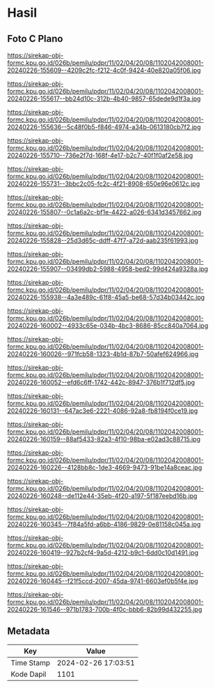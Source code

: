 # Hasil

## Foto C Plano

https://sirekap-obj-formc.kpu.go.id/026b/pemilu/pdpr/11/02/04/20/08/1102042008001-20240226-155609--4209c2fc-f212-4c0f-9424-40e820a05f06.jpg

https://sirekap-obj-formc.kpu.go.id/026b/pemilu/pdpr/11/02/04/20/08/1102042008001-20240226-155617--bb24d10c-312b-4b40-9857-65dede9d1f3a.jpg

https://sirekap-obj-formc.kpu.go.id/026b/pemilu/pdpr/11/02/04/20/08/1102042008001-20240226-155636--5c48f0b5-f846-4974-a34b-0613180cb7f2.jpg

https://sirekap-obj-formc.kpu.go.id/026b/pemilu/pdpr/11/02/04/20/08/1102042008001-20240226-155710--736e2f7d-168f-4e17-b2c7-40f1f0af2e58.jpg

https://sirekap-obj-formc.kpu.go.id/026b/pemilu/pdpr/11/02/04/20/08/1102042008001-20240226-155731--3bbc2c05-fc2c-4f21-8908-650e96e0612c.jpg

https://sirekap-obj-formc.kpu.go.id/026b/pemilu/pdpr/11/02/04/20/08/1102042008001-20240226-155807--0c1a6a2c-bf1e-4422-a026-6341d3457662.jpg

https://sirekap-obj-formc.kpu.go.id/026b/pemilu/pdpr/11/02/04/20/08/1102042008001-20240226-155828--25d3d65c-ddff-47f7-a72d-aab235f61993.jpg

https://sirekap-obj-formc.kpu.go.id/026b/pemilu/pdpr/11/02/04/20/08/1102042008001-20240226-155907--03499db2-5988-4958-bed2-99d424a9328a.jpg

https://sirekap-obj-formc.kpu.go.id/026b/pemilu/pdpr/11/02/04/20/08/1102042008001-20240226-155938--4a3e489c-61f8-45a5-be68-57d34b03442c.jpg

https://sirekap-obj-formc.kpu.go.id/026b/pemilu/pdpr/11/02/04/20/08/1102042008001-20240226-160002--4933c65e-034b-4bc3-8686-85cc840a7064.jpg

https://sirekap-obj-formc.kpu.go.id/026b/pemilu/pdpr/11/02/04/20/08/1102042008001-20240226-160026--971fcb58-1323-4b1d-87b7-50afef624966.jpg

https://sirekap-obj-formc.kpu.go.id/026b/pemilu/pdpr/11/02/04/20/08/1102042008001-20240226-160052--efd6c6ff-1742-442c-8947-376b1f712df5.jpg

https://sirekap-obj-formc.kpu.go.id/026b/pemilu/pdpr/11/02/04/20/08/1102042008001-20240226-160131--647ac3e6-2221-4086-92a8-fb8194f0ce19.jpg

https://sirekap-obj-formc.kpu.go.id/026b/pemilu/pdpr/11/02/04/20/08/1102042008001-20240226-160159--88af5433-82a3-4f10-98ba-e02ad3c88715.jpg

https://sirekap-obj-formc.kpu.go.id/026b/pemilu/pdpr/11/02/04/20/08/1102042008001-20240226-160226--4128bb8c-1de3-4669-9473-91be14a8ceac.jpg

https://sirekap-obj-formc.kpu.go.id/026b/pemilu/pdpr/11/02/04/20/08/1102042008001-20240226-160248--de112e44-35eb-4f20-a197-5f187eebd16b.jpg

https://sirekap-obj-formc.kpu.go.id/026b/pemilu/pdpr/11/02/04/20/08/1102042008001-20240226-160345--7f84a5fd-a6bb-4186-9829-0e81158c045a.jpg

https://sirekap-obj-formc.kpu.go.id/026b/pemilu/pdpr/11/02/04/20/08/1102042008001-20240226-160419--927b2cf4-9a5d-4212-b9c1-6dd0c10d1491.jpg

https://sirekap-obj-formc.kpu.go.id/026b/pemilu/pdpr/11/02/04/20/08/1102042008001-20240226-160445--f21f5ccd-2007-45da-9741-6603ef0b5f4e.jpg

https://sirekap-obj-formc.kpu.go.id/026b/pemilu/pdpr/11/02/04/20/08/1102042008001-20240226-161546--971b1783-700b-4f0c-bbb6-82b99d432255.jpg


## Metadata

| Key        | Value               |
| ---------- | ------------------- |
| Time Stamp | 2024-02-26 17:03:51 |
| Kode Dapil | 1101                |



